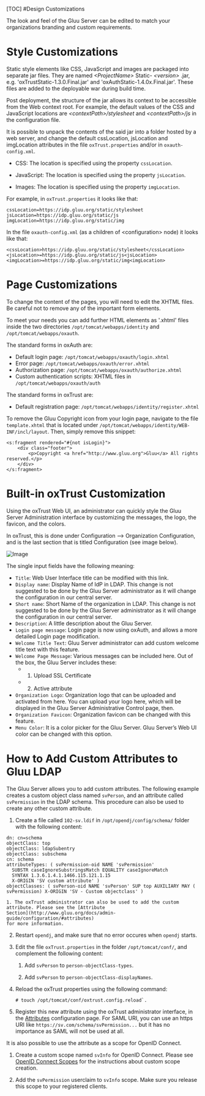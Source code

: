
[TOC]
#Design Customizations

The look and feel of the Gluu Server can be edited to match your
organizations branding and custom requirements.

# Style Customizations

Static style elements like CSS, JavaScript and images are packaged into
separate jar files. They are named _\<ProjectName\>_ Static-
_\<version\>_ .jar, e.g. 'oxTrustStatic-1.3.0.Final.jar' and
'oxAuthStatic-1.4.0x.Final.jar'. These files are added to the deployable
war during build time.

Post deployment, the structure of the jar allows its context to be
accessible from the Web context root. For example, the default values of
the CSS and JavaScript locations are *\<contextPath\>/stylesheet* and
*\<contextPath\>/js* in the configuration file.

It is possible to unpack the contents of the said jar into a folder
hosted by a web server, and change the default cssLocation, jsLocation
and imgLocation attributes in the file `oxTrust.properties` and/or in
`oxauth-config.xml`.

* CSS: The location is specified using the property `cssLocation`.

* JavaScript: The location is specified using the property `jsLocation`.

* Images: The location is specified using the property `imgLocation`.

For example, in `oxTrust.properties` it looks like that:

```
cssLocation=https://idp.gluu.org/static/stylesheet
jsLocation=https://idp.gluu.org/static/js
imgLocation=https://idp.gluu.org/static/img
```

In the file `oxauth-config.xml` (as a children of \<configuration\>
node) it looks like that:

```
<cssLocation>https://idp.gluu.org/static/stylesheet</cssLocation>
<jsLocation>=https://idp.gluu.org/static/js<jsLocation>
<imgLocation>=https://idp.gluu.org/static/img<imgLocation>
```

# Page Customizations

To change the content of the pages, you will need to edit the XHTML
files. Be careful not to remove any of the important form elements. 

To meet your needs you can add further HTML elements as '.xhtml' files
inside the two directories `/opt/tomcat/webapps/identity` and
`/opt/tomcat/webapps/oxauth`.

The standard forms in oxAuth are:

- Default login page: `/opt/tomcat/webapps/oxauth/login.xhtml`
- Error page: `/opt/tomcat/webapps/oxauth/error.xhtml`
- Authorization page: `/opt/tomcat/webapps/oxauth/authorize.xhtml`
- Custom authentication scripts: XHTML files in `/opt/tomcat/webapps/oxauth/auth`

The standard forms in oxTrust are:

- Default registration page: `/opt/tomcat/webapps/identity/register.xhtml`

To remove the Gluu Copyright icon from your login page, navigate to the
file `template.xhtml` that is located under
`/opt/tomcat/webapps/identity/WEB-INF/incl/layout`. Then, simply remove
this snippet:

```
<s:fragment rendered="#{not isLogin}">
    <div class="footer">
        <p>Copyright <a href="http://www.gluu.org">Gluu</a> All rights reserved.</p>
    </div>
</s:fragment>
```

# Built-in oxTrust Customization

Using the oxTrust Web UI, an administrator can quickly style the Gluu
Server Administration interface by customizing the messages, the logo,
the favicon, and the colors.

In oxTrust, this is done under Configuration --> Organization Configuration,
and is the last section that is titled Configuration (see image below).

![Image](https://raw.githubusercontent.com/GluuFederation/docs/master/sources/img/WebUI_modification/oxtrust/oxTrust_GUI_mod_configuration_overview.png?raw=true)

The single input fields have the following meaning:

- `Title`: Web User Interface title can be modified with this link.
- `Display name`: Display Name of IdP in LDAP. This change is not
  suggested to be done by the Gluu Server administrator as it will
  change the configuration in our central server.
- `Short name`: Short Name of the organization in LDAP. This change is
  not suggested to be done by the Gluu Server administrator as it will
  change the configuration in our central server.
- `Description`: A little description about the Gluu Server.
- `Login page message`: Login page is now using oxAuth, and allows a
  more detailed Login page modification.
- `Welcome Title Text`: Gluu Server administrator can add custom welcome
  title text with this feature.
- `Welcome Page Message`: Various messages can be included here. Out of
  the box, the Gluu Server includes these:
  - 1. Upload SSL Certificate
  - 2. Active attribute
- `Organization Logo`: Organization logo that can be uploaded and
  activated from here. You can upload your logo here, which will be
  displayed in the Gluu Server Administrative Control page, then.
- `Organization Favicon`: Organization favicon can be changed with this feature. 
- `Menu Color`: It is a color picker for the Gluu Server. Gluu Server’s
  Web UI color can be changed with this option.

# How to Add Custom Attributes to Gluu LDAP

The Gluu Server allows you to add custom attributes. The following
example creates a custom object class named `svPerson`, and an attribute
called `svPermission` in the LDAP schema. This procedure can also be
used to create any other custom attribute.

1. Create a file called `102-sv.ldif` in `/opt/opendj/config/schema/`
folder with the following content:

```
dn: cn=schema
objectClass: top
objectClass: ldapSubentry
objectClass: subschema
cn: schema
attributeTypes: ( svPermission-oid NAME 'svPermission'
  SUBSTR caseIgnoreSubstringsMatch EQUALITY caseIgnoreMatch
  SYNTAX 1.3.6.1.4.1.1466.115.121.1.15
  X-ORIGIN 'SV custom attribute' )
objectClasses: ( svPerson-oid NAME 'svPerson' SUP top AUXILIARY MAY ( svPermission) X-ORIGIN 'SV - Custom objectclass' )
```
	1. The oxTrust administrator can also be used to add the custom
    attribute. Please see the [Attribute
    Section](http://www.gluu.org/docs/admin-guide/configuration/#attributes)
    for more information.

2. Restart `opendj`, and make sure that no error occures when `opendj`
   starts.

3. Edit the file `oxTrust.properties` in the folder `/opt/tomcat/conf/`,
   and complement the following content:

	1. Add `svPerson` to `person-objectClass-types`.

	2. Add `svPerson` to `person-objectClass-displayNames`.

4. Reload the oxTrust properties using the following command:

   ```
   # touch /opt/tomcat/conf/oxtrust.config.reload`.
   ```

5. Register this new attribute using the oxTrust administrator
interface, in the
[Attributes](http://www.gluu.org/docs/admin-guide/configuration/#attributes)
configuration page. For SAML URI, you can use an https URI like
`https://sv.com/schema/svPermission...` but it has no importance as SAML
will not be used at all.

It is also possible to use the attribute as a scope for OpenID Connect.

1. Create a custom scope named `svInfo` for OpenID Connect. Please see 
[OpenID Connect Scopes](http://www.gluu.org/docs/admin-guide/openid-connect/#scopes) 
for the instructions about custom scope creation.

2. Add the `svPermission` userclaim to `svInfo` scope. Make sure you
release this scope to your registered clients.

